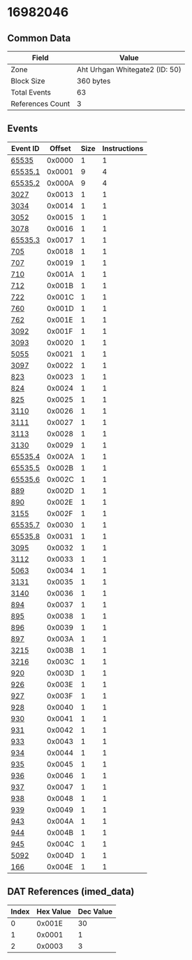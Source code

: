 # 16982046

## Common Data

| Field            | Value                          |
|------------------|--------------------------------|
| Zone             | Aht Urhgan Whitegate2 (ID: 50) |
| Block Size       | 360 bytes                      |
| Total Events     | 63                             |
| References Count | 3                              |

## Events

| Event ID                | Offset   |   Size |   Instructions |
|-------------------------|----------|--------|----------------|
| [65535](./65535.md)     | 0x0000   |      1 |              1 |
| [65535.1](./65535.1.md) | 0x0001   |      9 |              4 |
| [65535.2](./65535.2.md) | 0x000A   |      9 |              4 |
| [3027](./3027.md)       | 0x0013   |      1 |              1 |
| [3034](./3034.md)       | 0x0014   |      1 |              1 |
| [3052](./3052.md)       | 0x0015   |      1 |              1 |
| [3078](./3078.md)       | 0x0016   |      1 |              1 |
| [65535.3](./65535.3.md) | 0x0017   |      1 |              1 |
| [705](./705.md)         | 0x0018   |      1 |              1 |
| [707](./707.md)         | 0x0019   |      1 |              1 |
| [710](./710.md)         | 0x001A   |      1 |              1 |
| [712](./712.md)         | 0x001B   |      1 |              1 |
| [722](./722.md)         | 0x001C   |      1 |              1 |
| [760](./760.md)         | 0x001D   |      1 |              1 |
| [762](./762.md)         | 0x001E   |      1 |              1 |
| [3092](./3092.md)       | 0x001F   |      1 |              1 |
| [3093](./3093.md)       | 0x0020   |      1 |              1 |
| [5055](./5055.md)       | 0x0021   |      1 |              1 |
| [3097](./3097.md)       | 0x0022   |      1 |              1 |
| [823](./823.md)         | 0x0023   |      1 |              1 |
| [824](./824.md)         | 0x0024   |      1 |              1 |
| [825](./825.md)         | 0x0025   |      1 |              1 |
| [3110](./3110.md)       | 0x0026   |      1 |              1 |
| [3111](./3111.md)       | 0x0027   |      1 |              1 |
| [3113](./3113.md)       | 0x0028   |      1 |              1 |
| [3130](./3130.md)       | 0x0029   |      1 |              1 |
| [65535.4](./65535.4.md) | 0x002A   |      1 |              1 |
| [65535.5](./65535.5.md) | 0x002B   |      1 |              1 |
| [65535.6](./65535.6.md) | 0x002C   |      1 |              1 |
| [889](./889.md)         | 0x002D   |      1 |              1 |
| [890](./890.md)         | 0x002E   |      1 |              1 |
| [3155](./3155.md)       | 0x002F   |      1 |              1 |
| [65535.7](./65535.7.md) | 0x0030   |      1 |              1 |
| [65535.8](./65535.8.md) | 0x0031   |      1 |              1 |
| [3095](./3095.md)       | 0x0032   |      1 |              1 |
| [3112](./3112.md)       | 0x0033   |      1 |              1 |
| [5063](./5063.md)       | 0x0034   |      1 |              1 |
| [3131](./3131.md)       | 0x0035   |      1 |              1 |
| [3140](./3140.md)       | 0x0036   |      1 |              1 |
| [894](./894.md)         | 0x0037   |      1 |              1 |
| [895](./895.md)         | 0x0038   |      1 |              1 |
| [896](./896.md)         | 0x0039   |      1 |              1 |
| [897](./897.md)         | 0x003A   |      1 |              1 |
| [3215](./3215.md)       | 0x003B   |      1 |              1 |
| [3216](./3216.md)       | 0x003C   |      1 |              1 |
| [920](./920.md)         | 0x003D   |      1 |              1 |
| [926](./926.md)         | 0x003E   |      1 |              1 |
| [927](./927.md)         | 0x003F   |      1 |              1 |
| [928](./928.md)         | 0x0040   |      1 |              1 |
| [930](./930.md)         | 0x0041   |      1 |              1 |
| [931](./931.md)         | 0x0042   |      1 |              1 |
| [933](./933.md)         | 0x0043   |      1 |              1 |
| [934](./934.md)         | 0x0044   |      1 |              1 |
| [935](./935.md)         | 0x0045   |      1 |              1 |
| [936](./936.md)         | 0x0046   |      1 |              1 |
| [937](./937.md)         | 0x0047   |      1 |              1 |
| [938](./938.md)         | 0x0048   |      1 |              1 |
| [939](./939.md)         | 0x0049   |      1 |              1 |
| [943](./943.md)         | 0x004A   |      1 |              1 |
| [944](./944.md)         | 0x004B   |      1 |              1 |
| [945](./945.md)         | 0x004C   |      1 |              1 |
| [5092](./5092.md)       | 0x004D   |      1 |              1 |
| [166](./166.md)         | 0x004E   |      1 |              1 |

## DAT References (imed_data)

|   Index | Hex Value   |   Dec Value |
|---------|-------------|-------------|
|       0 | 0x001E      |          30 |
|       1 | 0x0001      |           1 |
|       2 | 0x0003      |           3 |
